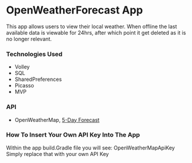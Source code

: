 # OpenWeatherForecast App

This app allows users to view their local weather. When offline the last available data is
viewable for 24hrs, after which point it get deleted as it is no longer relevant.


### Technologies Used
- Volley
- SQL
- SharedPreferences
- Picasso
- MVP


### API
- OpenWeatherMap, [5-Day Forecast](https://openweathermap.org/forecast5)


### How To Insert Your Own API Key Into The App

Within the app build.Gradle file you will see: OpenWeatherMapApiKey
Simply replace that with your own API Key

